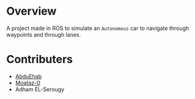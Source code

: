 # Overview

A project made in ROS to simulate an `Autonomous` car to navigate through waypoints and through lanes.

# Contributers

- [AbduEhab](https://github.com/AbduEhab)
- [Moataz-0](https://github.com/Moataz-0)
- Adham EL-Serougy
